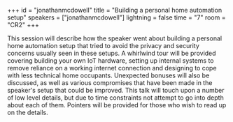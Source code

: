+++
id = "jonathanmcdowell"
title = "Building a personal home automation setup"
speakers = ["jonathanmcdowell"]
lightning = false
time = "7"
room = "CR2"
+++

This session will describe how the speaker went about building a personal home automation setup that tried to avoid the privacy and security concerns usually seen in these setups. A whirlwind tour will be provided covering building your own IoT hardware, setting up internal systems to remove reliance on a working internet connection and designing to cope with less technical home occupants. Unexpected bonuses will also be discussed, as well as various compromises that have been made in the speaker's setup that could be improved. This talk will touch upon a number of low level details, but due to time constraints not attempt to go into depth about each of them. Pointers will be provided for those who wish to read up on the details.